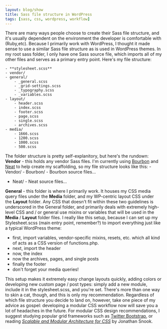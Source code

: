 ```yaml
---
layout: blog/show
title: Sass file structure in WordPress
tags: [sass, css, wordpress, workflow]
---
```


There are many ways people choose to create their Sass file structure, and it's usually dependent on the environment the developer is comfortable with (Ruby,etc). Because I primarily work with WordPress, I thought it made sense to use a similar Sass file structure as is used in WordPress themes.  In my root sass folder, I only have one Sass source file, which imports all of my other files and serves as a primary entry point. Here's my file structure:

~~~
- **stylesheet.scss**
- vendor/
- general/
	- _general.scss
	- _grid-settings.scss
	- _typography.scss
	- _variables.scss
- layout/
	- header.scss
	- index.scss
	- footer.scss
	- page.scss
	- single.scss
	- archives.scss
- media/
	- 1666.scss
	- 1200.scss
	- 1000.scss
	- 500.scss
~~~

 The folder structure is pretty self-explanitory, but here's the rundown: **Vendor** - this holds any vendor Sass files. I'm currently using [Bourbon](http://bourbon.io/ "Sass Bourbon") and [Neat](http://neat.bourbon.io/ "Bourbon Neat") to help create my scaffolding, so my file structure looks like this: - Vendor/ - Bourbon/ - Bourbon source files...
- Neat/ - Neat source files...

**General** - this folder is where I primarily work. It houses my CSS media query files under the **Media** folder, and my WP-centric layout CSS under the **Layout** folder. Any CSS that doesn't fit within these two guidelines is underscored in the General folder, and primarily deals with extremely high-level CSS and / or general use mixins or variables that will be used in the **Media** / **Layout** folder files. I really like this setup, because I can set up my Stylesheet.scss (main entry point, remember?) to import everything just like a typical WordPress theme:

- first, import variables, vendor-specific mixins, resets, etc. which all kind of acts as a CSS version of functions.php.
- next, import the header
- now, the index
- now the archives, pages, and single posts
- finally the footer
- don't forget your media queries!

This setup makes it extremely easy change layouts quickly, adding colors or developing new custom page / post types: simply add a new module, include it in the stylesheet.scss, and you're set. There's more than one way to skin a cat, though, and this is only my recommendation. Regardless of which file structure you decide to land on, however, take one piece of my advice as gospel: developing a modular CSS workflow now will save you a lot of headaches in the future. For modular CSS design recommendations, I suggest studying popular grid frameworks such as [Twitter Bootstrap](https://github.com/twbs/bootstrap "Twitter Bootstrap on Github"), or reading *[Scalable and Modular Architecture for CSS](http://smacss.com/ "SMACCS")* by Jonathan Snook.
